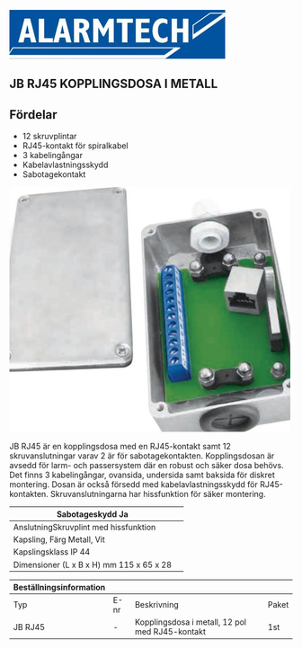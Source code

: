 ![](_page_0_Picture_1.jpeg)

## **JB RJ45 KOPPLINGSDOSA I METALL**

## **Fördelar**

- 12 skruvplintar
- RJ45-kontakt för spiralkabel
- 3 kabelingångar
- Kabelavlastningsskydd
- Sabotagekontakt

![](_page_0_Picture_9.jpeg)

JB RJ45 är en kopplingsdosa med en RJ45-kontakt samt 12 skruvanslutningar varav 2 är för sabotagekontakten. Kopplingsdosan är avsedd för larm- och passersystem där en robust och säker dosa behövs. Det finns 3 kabelingångar, ovansida, undersida samt baksida för diskret montering. Dosan är också försedd med kabelavlastningsskydd för RJ45-kontakten. Skruvanslutningarna har hissfunktion för säker montering.

| Sabotageskydd Ja                         |  |
|------------------------------------------|--|
| AnslutningSkruvplint med hissfunktion    |  |
| Kapsling, Färg  Metall, Vit              |  |
| Kapslingsklass IP 44                     |  |
| Dimensioner (L x B x H) mm 115 x 65 x 28 |  |

| Beställningsinformation |      |                                                 |       |
|-------------------------|------|-------------------------------------------------|-------|
| Typ                     | E-nr | Beskrivning                                     | Paket |
| JB RJ45                 | -    | Kopplingsdosa i metall, 12 pol med RJ45-kontakt | 1st   |